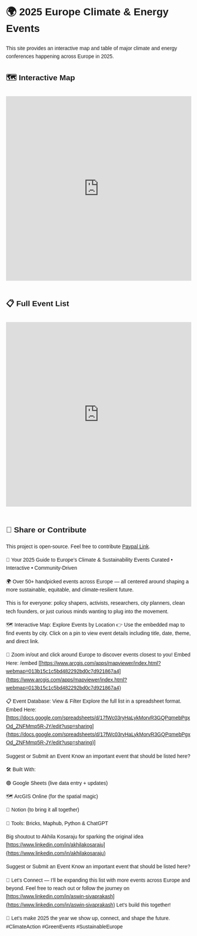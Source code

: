 
<html lang="en">
<head>
  <meta charset="UTF-8" />
  <meta name="viewport" content="width=device-width, initial-scale=1.0" />
  <title>2025 EU Climate & Energy Events</title>
  <style>
    body {
      font-family: Arial, sans-serif;
      line-height: 1.6;
      margin: 2rem;
    }
    iframe {
      width: 100%;
      height: 500px;
      border: none;
      margin: 1rem 0;
    }
  </style>
</head>
<body>
  <h1>🌍 2025 Europe Climate & Energy Events</h1>
  <p>This site provides an interactive map and table of major climate and energy conferences happening across Europe in 2025.</p>

  <h2>🗺️ Interactive Map</h2>

  <iframe src="https://www.arcgis.com/apps/mapviewer/index.html?webmap=013b15c1c5bd482292bd0c7d921867a4" allowfullscreen></iframe>


  <h2>📋 Full Event List</h2>

  <iframe src="https://docs.google.com/spreadsheets/d/17fWc03ryHaLykMorvR3GQPqmebPgxOd_ZNFMmp5R-JY/edit?usp=sharing"></iframe>


  <h2>🔗 Share or Contribute</h2>
  <p>This project is open-source. Feel free to contribute <a href="https://paypal.me/intrusivethoughtsftw?country.x=PT&locale.x=en_US" target="_blank">Paypal Link</a>.</p>
</body>
</html>


🍃 Your 2025 Guide to Europe’s Climate & Sustainability Events
Curated • Interactive • Community-Driven

🌍 Over 50+ handpicked events across Europe — all centered around shaping a more sustainable, equitable, and climate-resilient future.

This is for everyone: policy shapers, activists, researchers, city planners, clean tech founders, or just curious minds wanting to plug into the movement.



🗺️ Interactive Map: Explore Events by Location
👉 Use the embedded map to find events by city. Click on a pin to view event details including title, date, theme, and direct link.

📍 Zoom in/out and click around Europe to discover events closest to you!
 Embed Here: /embed [[https://www.arcgis.com/apps/mapviewer/index.html?webmap=013b15c1c5bd482292bd0c7d921867a4](https://www.arcgis.com/apps/mapviewer/index.html?webmap=013b15c1c5bd482292bd0c7d921867a4)

 📋 Event Database: View & Filter
Explore the full list in a spreadsheet format. 
Embed Here:[https://docs.google.com/spreadsheets/d/17fWc03ryHaLykMorvR3GQPqmebPgxOd_ZNFMmp5R-JY/edit?usp=sharing](https://docs.google.com/spreadsheets/d/17fWc03ryHaLykMorvR3GQPqmebPgxOd_ZNFMmp5R-JY/edit?usp=sharing)]

Suggest or Submit an Event
Know an important event that should be listed here?


🛠️ Built With:

🟢 Google Sheets (live data entry + updates)

🗺️ ArcGIS Online (for the spatial magic)

📓 Notion (to bring it all together)

🔧 Tools: Bricks, Maphub, Python & ChatGPT

Big shoutout to Akhila Kosaraju for sparking the original idea [https://www.linkedin.com/in/akhilakosaraju](https://www.linkedin.com/in/akhilakosaraju)

Suggest or Submit an Event
Know an important event that should be listed here?

🤝 Let’s Connect — I’ll be expanding this list with more events across Europe and beyond.
Feel free to reach out or follow the journey on
[https://www.linkedin.com/in/aswin-sivaprakash](https://www.linkedin.com/in/aswin-sivaprakash) Let’s build this together!

💚 Let’s make 2025 the year we show up, connect, and shape the future.
#ClimateAction #GreenEvents #SustainableEurope 